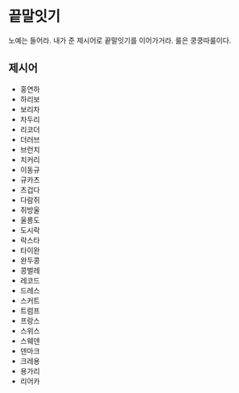 # 끝말잇기
노예는 들어라. 내가 준 제시어로 끝말잇기를 이어가거라. 
룰은 쿵쿵따룰이다.

## 제시어
- 홍연하
- 하리보
- 보리차 
- 차두리
- 리코더
- 더러브
- 브런치
- 치커리
- 이동규 
- 규카츠
- 츠겁다
- 다람쥐
- 쥐방울 
- 울릉도
- 도시락 
- 락스타
- 타이완
- 완두콩
- 콩벌레
- 레코드
- 드레스
- 스커트
- 트럼프
- 프랑스
- 스위스 
- 스웨덴
- 덴마크 
- 크레용
- 용가리 
- 리어카

